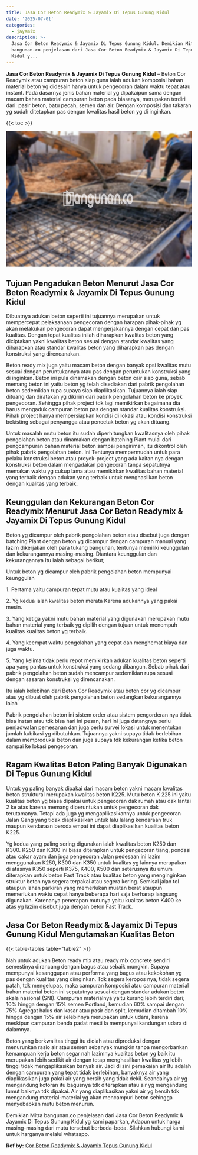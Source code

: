 ```yaml
---
title: Jasa Cor Beton Readymix & Jayamix Di Tepus Gunung Kidul
date: '2025-07-01'
categories:
  - jayamix
description: >-
  Jasa Cor Beton Readymix & Jayamix Di Tepus Gunung Kidul. Demikian Mitra
  bangunan.co penjelasan dari Jasa Cor Beton Readymix & Jayamix Di Tepus Gunung
  Kidul y...
---
```


**Jasa Cor Beton Readymix & Jayamix Di Tepus Gunung Kidul** – Beton Cor Readymix atau campuran beton siap guna ialah adukan komposisi bahan material beton yg didesain hanya untuk pengecoran dalam waktu tepat atau instant. Pada dasarnya jenis bahan material yg dipakaipun sama dengan macam bahan material campuran beton pada biasanya, merupakan terdiri dari: pasir beton, batu pecah, semen dan air. Dengan komposisi dan takaran yg sudah ditetapkan pas dengan kwalitas hasil beton yg di inginkan.

{{< toc >}}

![Jasa Cor Beton Readymix & Jayamix Di Tepus Gunung Kidul](/images/jasa-cor-readymix-09.png)

## Tujuan Pengadukan Beton Menurut Jasa Cor Beton Readymix & Jayamix Di Tepus Gunung Kidul

Dibuatnya adukan beton seperti ini tujuannya merupakan untuk mempercepat pelaksanaan pengecoran dengan harapan pihak-pihak yg akan melakukan pengecoran dapat mengerjakannya dengan cepat dan pas kualitas. Dengan tepat kualitas inilah diharapkan kwalitas beton yang diciptakan yakni kwalitas beton sesuai dengan standar kwalitas yang diharapkan atau standar kwalitas beton yang diharapkan pas dengan konstruksi yang direncanakan.

Beton ready mix juga yaitu macam beton dengan banyak opsi kwalitas mutu sesuai dengan peruntukannya atau pas dengan peruntukan konstruksi yang di inginkan. Beton ini pula dinamakan dengan beton cair siap guna, sebab memang beton ini yaitu beton yg telah disediakan dari pabrik pengolahan beton sedemikian rupa supaya siap diaplikasikan. Tujuannya ialah siap dituang dan diratakan yg dikirim dari pabrik pengolahan beton ke proyek pengecoran. Sehingga pihak project tdk lagi memikirkan bagaimana dia harus mengaduk campuran beton pas dengan standar kualitas konstruksi. Pihak project hanya mempersiapkan kondisi di lokasi atau kondisi konstruksi bekisting sebagai penyangga atau pencetak beton yg akan dituang.

Untuk masalah mutu beton itu sudah diperhitungkan kwalitasnya oleh pihak pengolahan beton atau dinamakan dengan batching Plant mulai dari pengcampuran bahan material beton sampai pengiriman, itu dikontrol oleh pihak pabrik pengolahan beton. Ini Tentunya mempermudah untuk para pelaku konstruksi beton atau proyek-project yang ada kaitan nya dengan konstruksi beton dalam mengadakan pengecoran tanpa sepatutnya memakan waktu yg cukup lama atau memikirkan kwalitas bahan material yang terbaik dengan adukan yang terbaik untuk menghasilkan beton dengan kualitas yang terbaik.

## Keunggulan dan Kekurangan Beton Cor Readymix Menurut Jasa Cor Beton Readymix & Jayamix Di Tepus Gunung Kidul

Beton yg dicampur oleh pabrik pengolahan beton atau disebut juga dengan batching Plant dengan beton yg dicampur dengan campuran manual yang lazim dikerjakan oleh para tukang bangunan, tentunya memiliki keunggulan dan kekurangannya masing-masing. Diantara keunggulan dan kekurangannya Itu ialah sebagai berikut;

Untuk beton yg dicampur oleh pabrik pengolahan beton mempunyai keunggulan

1\. Pertama yaitu campuran tepat mutu atau kualitas yang ideal

2\. Yg kedua ialah kwalitas beton merata Karena adukannya yang pakai mesin.

3\. Yang ketiga yakni mutu bahan material yang digunakan merupakan mutu bahan material yang terbaik yg dipilih dengan tujuan untuk menempuh kualitas kualitas beton yg terbaik.

4\. Yang keempat waktu pengolahan yang cepat dan menghemat biaya dan juga waktu.

5\. Yang kelima tidak perlu repot memikirkan adukan kualitas beton seperti apa yang pantas untuk konstruksi yang sedang dibangun. Sebab pihak dari pabrik pengolahan beton sudah mencampur sedemikian rupa sesuai dengan sasaran konstruksi yg direncanakan.

Itu ialah kelebihan dari Beton Cor Readymix atau beton cor yg dicampur atau yg dibuat oleh pabrik pengolahan beton sedangkan kekurangannya ialah

Pabrik pengolahan beton ini sistem order atau sistem pengorderan nya tidak bisa instan atau tdk bisa hari ini pesan, hari ini juga datangnya perlu penjadwalan pemesanan dan juga perlu survei lokasi untuk menentukan jumlah kubikasi yg dibutuhkan. Tujuannya yakni supaya tidak berlebihan dalam memproduksi beton dan juga supaya tdk kekurangan ketika beton sampai ke lokasi pengecoran.

## Ragam Kwalitas Beton Paling Banyak Digunakan Di Tepus Gunung Kidul

Untuk yg paling banyak dipakai dari macam beton yakni macam kwalitas beton struktural merupakan kwalitas beton K225. Mutu beton K 225 ini yaitu kualitas beton yg biasa dipakai untuk pengecoran dak rumah atau dak lantai 2 ke atas karena memang diperuntukan untuk pengecoran dak terutamanya. Tetapi ada juga yg mengaplikasikannya untuk pengecoran Jalan Gang yang tidak diaplikasikan untuk lalu lalang kendaraan truk maupun kendaraan beroda empat ini dapat diaplikasikan kualitas beton K225.

Yg kedua yang paling sering digunakan ialah kwalitas beton K250 dan K300. K250 dan K300 ini biasa diterapkan untuk pengecoran tiang, pondasi atau cakar ayam dan juga pengecoran Jalan pedesaan ini lazim menggunakan K250, K300 dan K350 untuk kualitas yg lainnya merupakan di atasnya K350 seperti K375, K400, K500 dan seterusnya itu umum diterapkan untuk beton Fast Track atau kualitas beton yang menginginkan struktur beton nya segera terpakai atau segera kering. Semisal jalan tol ataupun lahan parkiran yang memerlukan muatan berat ataupun memerlukan waktu cepat hanya beberapa hari saja berharap langsung digunakan. Karenanya penerapan mutunya yaitu kualitas beton K400 ke atas yg lazim disebut juga dengan beton Fast Track.

## Jasa Cor Beton Readymix & Jayamix Di Tepus Gunung Kidul Mengutamakan Kualitas Beton

{{< table-tables table="table2" >}}

Nah untuk adukan Beton ready mix atau ready mix concrete sendiri semestinya dirancang dengan bagus atau sebaik mungkin. Supaya mempunyai kesanggupan atau performa yang bagus atau kekokohan yg pas dengan kualitas yang diinginkan. Tdk segera keropos nya, tidak segera patah, tdk mengelupas, maka campuran komposisi atau campuran material bahan material beton ini sepatutnya sesuai dengan standar adukan beton skala nasional (SNI). Campuran materialnya yaitu kurang lebih terdiri dari; 10% hingga dengan 15% semen Portland, kemudian 60% sampai dengan 75% Agregat halus dan kasar atau pasir dan split, kemudian ditambah 10% hingga dengan 15% air selebihnya merupakan untuk udara, karena meskipun campuran benda padat mesti Ia mempunyai kandungan udara di dalamnya.

Beton yang berkwalitas tinggi itu diolah atau diproduksi dengan menurunkan rasio air atau semen sebanyak mungkin tanpa mengorbankan kemampuan kerja beton segar nah lazimnya kualitas beton yg baik itu merupakan lebih sedikit air dengan tetap menghasilkan kwalitas yg lebih tinggi tidak mengaplikasikan banyak air. Jadi di sini pemakaian air Itu adalah dengan campuran yang tepat tidak berlebihan, banyaknya air yang diaplikasikan juga pakai air yang bersih yang tidak dekil. Seandainya air yg mengandung kotoran itu bagusnya tdk diterapkan atau air yg mengandung lumut baiknya tdk dipakai. Air yang diaplikasikan yakni air yg bersih tdk mengandung material-material yg akan mencampuri beton sehingga menyebabkan mutu beton menurun.

Demikian Mitra bangunan.co penjelasan dari Jasa Cor Beton Readymix & Jayamix Di Tepus Gunung Kidul yg kami paparkan, Adapun untuk harga masing-masing dari mutu tersebut berbeda-beda. Silahkan hubungi kami untuk harganya melalui whatsapp.

**Ref by:** [Cor Beton Readymix & Jayamix Tepus Gunung Kidul](https://id.wikipedia.org/wiki/Cor)
